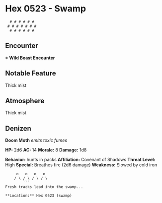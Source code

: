 # Hex 0523 - Swamp
```
  # # # # # #
 # # # # # # #
  # # # # # #
```

## Encounter

※ **Wild Beast Encounter**

## Notable Feature

Thick mist

## Atmosphere

Thick mist

## Denizen

**Doom Moth**
*emits toxic fumes*

**HP:** 2d6 **AC:** 14 **Morale:** 8
**Damage:** 1d8

**Behavior:** hunts in packs
**Affiliation:** Covenant of Shadows
**Threat Level:** High
**Special:** Breathes fire (2d6 damage)
**Weakness:** Slowed by cold iron

```
     o   o   o   o
    / \ / \ / \ / \
        ```
Fresh tracks lead into the swamp...

**Location:** Hex 0523 (swamp)
